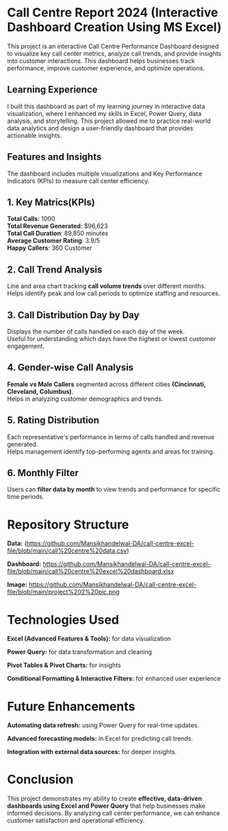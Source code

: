 
# Call Centre Report 2024 (Interactive Dashboard Creation Using MS Excel)

This project is an interactive Call Centre Performance Dashboard designed to visualize key call center metrics, analyze call trends, and provide insights into customer interactions. This dashboard helps businesses track performance, improve customer experience, and optimize operations.


## Learning Experience

I built this dashboard as part of my learning journey in interactive data visualization, where I enhanced my skills in Excel, Power Query, data analysis, and storytelling. This project allowed me to practice real-world data analytics and design a user-friendly dashboard that provides actionable insights.
## Features and Insights

The dashboard includes multiple visualizations and Key Performance Indicators (KPIs) to measure call center efficiency.

## 1. Key Matrics(KPIs)
   **Total Calls:** 1000 <br>
    **Total Revenue Generated**: $96,623<br>
    **Total Call Duration**: 89,850 minutes<br>
    **Average Customer Rating**: 3.9/5<br>
    **Happy Callers**: 360 Customer<br>
## 2. Call Trend Analysis
  Line and area chart tracking **call volume trends**  over different months.<br>
 Helps identify peak and low call periods to optimize staffing and resources.
## 3. Call Distribution Day by Day
Displays the number of calls handled on each day of the week.<br>
Useful for understanding which days have the highest or lowest customer engagement.
## 4. Gender-wise Call Analysis
   **Female vs Male Callers** segmented across different cities **(Cincinnati, Cleveland, Columbus)**.<br>
Helps in analyzing customer demographics and trends.
## 5. Rating Distribution
Each representative's performance in terms of calls handled and revenue generated.<br>
Helps management identify top-performing agents and areas for training.
## 6. Monthly Filter
Users can **filter data by month**  to view trends and performance for specific time periods.

    



# Repository Structure 

   **Data:** (https://github.com/Mansikhandelwal-DA/call-centre-excel-file/blob/main/call%20centre%20data.csv)

  **Dashboard:** https://github.com/Mansikhandelwal-DA/call-centre-excel-file/blob/main/call%20centre%20excel%20dashboard.xlsx

  **Image:** https://github.com/Mansikhandelwal-DA/call-centre-excel-file/blob/main/project%202%20pic.png

  
# Technologies Used

**Excel (Advanced Features & Tools):** for data visualization

**Power Query:** for data transformation and cleaning

**Pivot Tables & Pivot Charts:** for insights

**Conditional Formatting & Interactive Filters:** for enhanced user experience

# Future Enhancements

**Automating data refresh:** using Power Query for real-time updates.

**Advanced forecasting models:** in Excel for predicting call trends.

**Integration with external data sources:**  for deeper insights.


  






# Conclusion

 This project demonstrates my ability to create      **effective, data-driven dashboards using Excel and Power Query** that help businesses make informed decisions. By analyzing call center performance, we can enhance customer satisfaction and operational efficiency.

  
  
